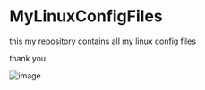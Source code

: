 # MyLinuxConfigFiles
this my repository contains all my linux config files

thank you


![image](https://user-images.githubusercontent.com/57630057/236740392-83b22850-5e11-4ecb-8f25-cbdfe325766a.png)
